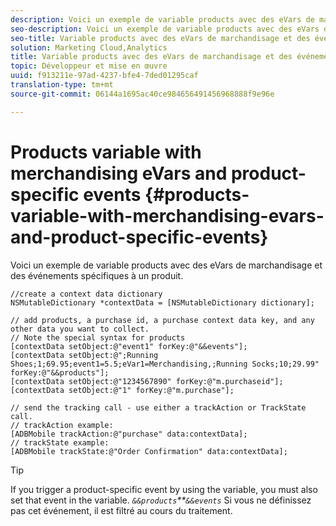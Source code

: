 ```yaml
---
description: Voici un exemple de variable products avec des eVars de marchandisage et des événements spécifiques à un produit.
seo-description: Voici un exemple de variable products avec des eVars de marchandisage et des événements spécifiques à un produit.
seo-title: Variable products avec des eVars de marchandisage et des événements spécifiques à un produit
solution: Marketing Cloud,Analytics
title: Variable products avec des eVars de marchandisage et des événements spécifiques à un produit
topic: Développeur et mise en œuvre
uuid: f913211e-97ad-4237-bfe4-7ded01295caf
translation-type: tm+mt
source-git-commit: 06144a1695ac40ce984656491456968888f9e96e

---
```



# Products variable with merchandising eVars and product-specific events {#products-variable-with-merchandising-evars-and-product-specific-events}

Voici un exemple de variable products avec des eVars de marchandisage et des événements spécifiques à un produit.

```
//create a context data dictionary 
NSMutableDictionary *contextData = [NSMutableDictionary dictionary]; 
  
// add products, a purchase id, a purchase context data key, and any other data you want to collect. 
// Note the special syntax for products 
[contextData setObject:@"event1" forKey:@"&&events"]; 
[contextData setObject:@";Running Shoes;1;69.95;event1=5.5;eVar1=Merchandising,;Running Socks;10;29.99" forKey:@"&&products"]; 
[contextData setObject:@"1234567890" forKey:@"m.purchaseid"]; 
[contextData setObject:@"1" forKey:@"m.purchase"]; 
  
// send the tracking call - use either a trackAction or TrackState call. 
// trackAction example: 
[ADBMobile trackAction:@"purchase" data:contextData]; 
// trackState example: 
[ADBMobile trackState:@"Order Confirmation" data:contextData];
```

>[!TIP]
>
>If you trigger a product-specific event by using the  variable, you must also set that event in the  variable. *`&&products`**`&&events`* Si vous ne définissez pas cet événement, il est filtré au cours du traitement.

